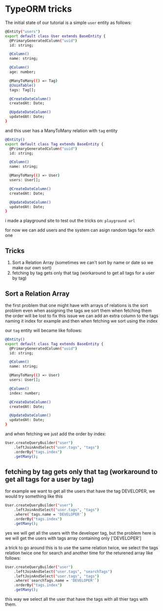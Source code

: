 # TypeORM tricks

The initial state of our tutorial is a simple `user` entity as follows:

```sh
@Entity("users")
export default class User extends BaseEntity {
  @PrimaryGeneratedColumn("uuid")
  id: string;

  @Column()
  name: string;

  @Column()
  age: number;

  @ManyToMany(() => Tag)
  @JoinTable()
  tags: Tag[];

  @CreateDateColumn()
  createdAt: Date;

  @UpdateDateColumn()
  updatedAt: Date;
}
```

and this user has a ManyToMany relation with `tag` entity

```sh
@Entity()
export default class Tag extends BaseEntity {
  @PrimaryGeneratedColumn("uuid")
  id: string;

  @Column()
  name: string;

  @ManyToMany(() => User)
  users: User[];

  @CreateDateColumn()
  createdAt: Date;

  @UpdateDateColumn()
  updatedAt: Date;
}
```

i made a playground site to test out the tricks on: `playground url`

for now we can add users and the system can asign random tags for each one

## Tricks

1. Sort a Relation Array (sometimes we can't sort by name or date so we make our own sort)
2. fetching by tag gets only that tag (workaround to get all tags for a user by tag)

## Sort a Relation Array

the first problem that one might have with arrays of relations is the sort problem
even when assigning the tags we sort them when fetching them the order will be lost
to fix this issue we can add an extra column to the tags naming it index for example
and then when fetching we sort using the index

our `tag` entity will became like follows:

```sh
@Entity()
export default class Tag extends BaseEntity {
  @PrimaryGeneratedColumn("uuid")
  id: string;

  @Column()
  name: string;

  @ManyToMany(() => User)
  users: User[];

  @Column()
  index: number;

  @CreateDateColumn()
  createdAt: Date;

  @UpdateDateColumn()
  updatedAt: Date;
}
```

and when fetching we just add the order by index:

```sh
User.createQueryBuilder("user")
    .leftJoinAndSelect("user.tags", "tags")
    .orderBy("tags.index")
    .getMany();
```

## fetching by tag gets only that tag (workaround to get all tags for a user by tag)

for example we want to get all the users that have the tag DEVELOPER, we would try something like this

```sh
User.createQueryBuilder("user")
    .leftJoinAndSelect("user.tags", "tags")
    .where(`tags.name = 'DEVELOPER'`)
    .orderBy("tags.index")
    .getMany();
```

yes we will get all the users with the developer tag, but the problem here is
we will get the users with tags array containing only ['DEVELOPER']

a trick to go around this is to use the same relation twice, we select the tags
relation twice one for search and another time for the returened array like follows:

```sh
User.createQueryBuilder("user")
    .leftJoinAndSelect("user.tags", "searchTags")
    .leftJoinAndSelect("user.tags", "tags")
    .where(`searchTags.name = 'DEVELOPER'`)
    .orderBy("tags.index")
    .getMany();
```

this way we select all the user that have the tags with all thier tags with them.
